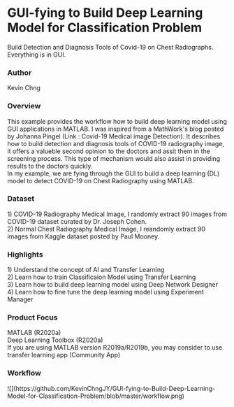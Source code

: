 <h1> GUI-fying to Build Deep Learning Model for Classification Problem</h1>
Build Detection and Diagnosis Tools of Covid-19 on Chest Radiographs. Everything is in GUI.<br>

<h3>Author</h3>
Kevin Chng
<br>
<h3>Overview</h3>
This example provides the workflow how to build deep learning model using GUI applications in MATLAB. I was inspired from a MathWork's blog posted by Johanna Pingel (Link : Covid-19 Medical image Detection). It describes how to build detection and diagnosis tools of COVID-19 radiography image, it offers a valueble second opinion to the doctors and assit them in the screening process. This type of mechanism would also assist in providing results to the doctors quickly. <br>
In my example, we are fying through the GUI to build a deep learning (DL) model to detect COVID-19 on Chest Radiography using MATLAB.<br>

<h3>Dataset</h3>
1) COVID-19 Radiography Medical Image, I randomly extract 90 images from COVID-19 dataset curated by Dr. Joseph Cohen.<br>
2) Normal Chest Radiography Medical Image, I reandomly extract 90 images from Kaggle dataset posted by Paul Mooney.<br> 
<h3>Highlights </h3>
1) Understand the concept of AI and Transfer Learning<br>
2) Learn how to train Classificaion Model using Transfer Learning<br>
3) Learn how to build deep learning model using Deep Network Designer<br> 
4) Learn how to fine tune the deep learning model using Experiment Manager<br>
<h3>Product Focus</h3>
MATLAB (R2020a)<br>
Deep Learning Toolbox (R2020a)<br>
If you are using MATLAB version R2019a/R2019b, you may consider to use transfer learning app (Community App)<br>
<h3>Workflow</h3>
![](https://github.com/KevinChngJY/GUI-fying-to-Build-Deep-Learning-Model-for-Classification-Problem/blob/master/workflow.png)
